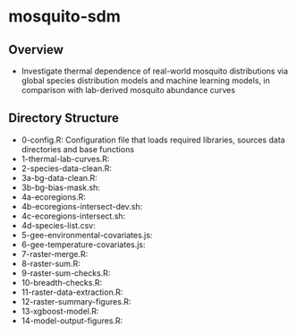 # mosquito-sdm

## Overview
* Investigate thermal dependence of real-world mosquito distributions via global species distribution models and machine learning models, in comparison with lab-derived mosquito abundance curves

## Directory Structure
* 0-config.R: Configuration file that loads required libraries, sources data directories and base functions
* 1-thermal-lab-curves.R:
* 2-species-data-clean.R:
* 3a-bg-data-clean.R:
* 3b-bg-bias-mask.sh:
* 4a-ecoregions.R:
* 4b-ecoregions-intersect-dev.sh:
* 4c-ecoregions-intersect.sh:
* 4d-species-list.csv:
* 5-gee-environmental-covariates.js:
* 6-gee-temperature-covariates.js:
* 7-raster-merge.R:
* 8-raster-sum.R:
* 9-raster-sum-checks.R:
* 10-breadth-checks.R:
* 11-raster-data-extraction.R:
* 12-raster-summary-figures.R:
* 13-xgboost-model.R:
* 14-model-output-figures.R:

